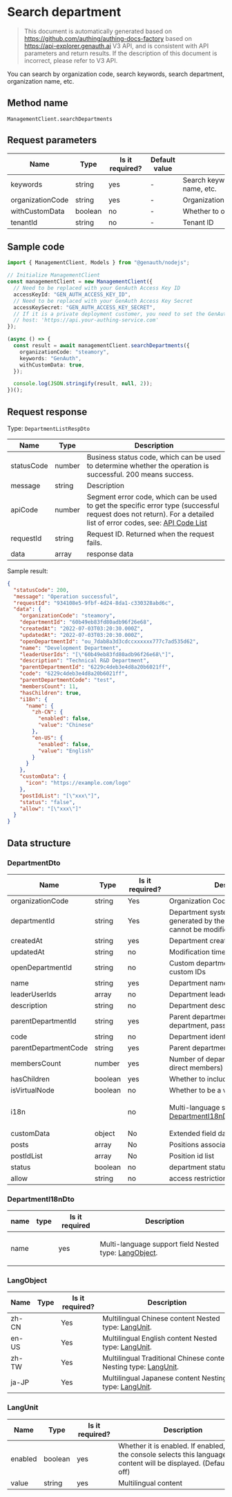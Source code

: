 # Search department

<!--
Warning ⚠️:
Do not modify this document directly,
https://github.com/Authing/authing-docs-factory
Use this project to generate
-->

<LastUpdated />

> This document is automatically generated based on https://github.com/authing/authing-docs-factory based on https://api-explorer.genauth.ai V3 API, and is consistent with API parameters and return results. If the description of this document is incorrect, please refer to V3 API.

You can search by organization code, search keywords, search department, organization name, etc.

## Method name

`ManagementClient.searchDepartments`

## Request parameters

| Name             | Type    | <div style="width:80px">Is it required?</div> | <div style="width:60px">Default value</div> | <div style="width:300px">Description</div>       | <div style="width:200px">Sample value</div> |
| ---------------- | ------- | --------------------------------------------- | ------------------------------------------- | ------------------------------------------------ | ------------------------------------------- |
| keywords         | string  | yes                                           | -                                           | Search keywords, such as organization name, etc. | `GenAuth`                                   |
| organizationCode | string  | yes                                           | -                                           | Organization code                                | `steamory`                                  |
| withCustomData   | boolean | no                                            | -                                           | Whether to obtain custom data                    | `true`                                      |
| tenantId         | string  | no                                            | -                                           | Tenant ID                                        | `623c20b2a062aaaaf41b17da`                  |

## Sample code

```ts
import { ManagementClient, Models } from "@genauth/nodejs";

// Initialize ManagementClient
const managementClient = new ManagementClient({
  // Need to be replaced with your GenAuth Access Key ID
  accessKeyId: "GEN_AUTH_ACCESS_KEY_ID",
  // Need to be replaced with your GenAuth Access Key Secret
  accessKeySecret: "GEN_AUTH_ACCESS_KEY_SECRET",
  // If it is a private deployment customer, you need to set the GenAuth service domain name
  // host: 'https://api.your-authing-service.com'
});

(async () => {
  const result = await managementClient.searchDepartments({
    organizationCode: "steamory",
    keywords: "GenAuth",
    withCustomData: true,
  });

  console.log(JSON.stringify(result, null, 2));
})();
```

## Request response

Type: `DepartmentListRespDto`

| Name       | Type   | Description                                                                                                                                                                                                                                                                                                                                |
| ---------- | ------ | ------------------------------------------------------------------------------------------------------------------------------------------------------------------------------------------------------------------------------------------------------------------------------------------------------------------------------------------ |
| statusCode | number | Business status code, which can be used to determine whether the operation is successful. 200 means success.                                                                                                                                                                                                                               |
| message    | string | Description                                                                                                                                                                                                                                                                                                                                |
| apiCode    | number | Segment error code, which can be used to get the specific error type (successful request does not return). For a detailed list of error codes, see: [API Code List](https://api-explorer.genauth.ai/?tag=group/%E5%BC%80%E5%8F%91%E5%87%86%E5%A4%87#tag/%E5%BC%80%E5%8F%91%E5%87%86%E5%A4%87/%E9%94%99%E8%AF%AF%E5%A4%84%E7%90%86/apiCode) |
| requestId  | string | Request ID. Returned when the request fails.                                                                                                                                                                                                                                                                                               |
| data       | array  | response data                                                                                                                                                                                                                                                                                                                              |

Sample result:

```json
{
  "statusCode": 200,
  "message": "Operation successful",
  "requestId": "934108e5-9fbf-4d24-8da1-c330328abd6c",
  "data": {
    "organizationCode": "steamory",
    "departmentId": "60b49eb83fd80adb96f26e68",
    "createdAt": "2022-07-03T03:20:30.000Z",
    "updatedAt": "2022-07-03T03:20:30.000Z",
    "openDepartmentId": "ou_7dab8a3d3cdccxxxxxx777c7ad535d62",
    "name": "Development Department",
    "leaderUserIds": "[\"60b49eb83fd80adb96f26e68\"]",
    "description": "Technical R&D Department",
    "parentDepartmentId": "6229c4deb3e4d8a20b6021ff",
    "code": "6229c4deb3e4d8a20b6021ff",
    "parentDepartmentCode": "test",
    "membersCount": 11,
    "hasChildren": true,
    "i18n": {
      "name": {
        "zh-CN": {
          "enabled": false,
          "value": "Chinese"
        },
        "en-US": {
          "enabled": false,
          "value": "English"
        }
      }
    },
    "customData": {
      "icon": "https://example.com/logo"
    },
    "postIdList": "[\"xxx\"]",
    "status": "false",
    "allow": "[\"xxx\"]"
  }
}
```

## Data structure

### <a id="DepartmentDto"></a> DepartmentDto

| Name                 | Type    | <div style="width:80px">Is it required?</div> | <div style="width:300px">Description</div>                                               | <div style="width:200px">Sample value</div>                                                       |
| -------------------- | ------- | --------------------------------------------- | ---------------------------------------------------------------------------------------- | ------------------------------------------------------------------------------------------------- |
| organizationCode     | string  | Yes                                           | Organization Code (organizationCode)                                                     | `steamory`                                                                                        |
| departmentId         | string  | Yes                                           | Department system ID (automatically generated by the GenAuth system, cannot be modified) | `60b49eb83fd80adb96f26e68`                                                                        |
| createdAt            | string  | yes                                           | Department creation time                                                                 | `2022-07-03T03:20:30.000Z`                                                                        |
| updatedAt            | string  | no                                            | Modification time                                                                        | `2022-07-03T03:20:30.000Z`                                                                        |
| openDepartmentId     | string  | no                                            | Custom department ID, used to store custom IDs                                           | `ou_7dab8a3d3cdccxxxxxx777c7ad535d62`                                                             |
| name                 | string  | yes                                           | Department name                                                                          | `Development Department`                                                                          |
| leaderUserIds        | array   | no                                            | Department leader ID                                                                     | `["60b49eb83fd80adb96f26e68"]`                                                                    |
| description          | string  | no                                            | Department description                                                                   | `Technical R&D Department`                                                                        |
| parentDepartmentId   | string  | yes                                           | Parent department ID, if it is a root department, pass root                              | `6229c4deb3e4d8a20b6021ff`                                                                        |
| code                 | string  | no                                            | Department identification code                                                           | `6229c4deb3e4d8a20b6021ff`                                                                        |
| parentDepartmentCode | string  | yes                                           | Parent department code                                                                   | `test`                                                                                            |
| membersCount         | number  | yes                                           | Number of department members (only direct members)                                       | `11`                                                                                              |
| hasChildren          | boolean | yes                                           | Whether to include child departments                                                     | `true`                                                                                            |
| isVirtualNode        | boolean | no                                            | Whether to be a virtual department                                                       |                                                                                                   |
| i18n                 |         | no                                            | Multi-language settings Nested type: <a href="#DepartmentI18nDto">DepartmentI18nDto</a>. | `{"name":{"zh-CN":{"enabled":false,"value":"中文"},"en-US":{"enabled":false,"value":"English"}}}` |
| customData           | object  | No                                            | Extended field data of department                                                        | `{"icon":"https://example.com/logo"}`                                                             |
| posts                | array   | No                                            | Positions associated with department                                                     |                                                                                                   |
| postIdList           | array   | No                                            | Position id list                                                                         | `["xxx"]`                                                                                         |
| status               | boolean | no                                            | department status                                                                        | `false`                                                                                           |
| allow                | string  | no                                            | access restriction                                                                       | `["xxx"]`                                                                                         |

### <a id="DepartmentI18nDto"></a> DepartmentI18nDto

| name | type | <div style="width:80px">Is it required</div> | <div style="width:300px">Description</div>                                      | <div style="width:200px">Sample value</div>                                              |
| ---- | ---- | -------------------------------------------- | ------------------------------------------------------------------------------- | ---------------------------------------------------------------------------------------- |
| name |      | yes                                          | Multi-language support field Nested type: <a href="#LangObject">LangObject</a>. | `{"zh-CN":{"enabled":false,"value":"中文"},"en-US":{"enabled":false,"value":"English"}}` |

### <a id="LangObject"></a> LangObject

| Name  | Type | <div style="width:80px">Is it required?</div> | <div style="width:300px">Description</div>                                               | <div style="width:200px">Sample value</div> |
| ----- | ---- | --------------------------------------------- | ---------------------------------------------------------------------------------------- | ------------------------------------------- |
| zh-CN |      | Yes                                           | Multilingual Chinese content Nested type: <a href="#LangUnit">LangUnit</a>.              | `{"enabled":false,"value":"中文"}`          |
| en-US |      | Yes                                           | Multilingual English content Nested type: <a href="#LangUnit">LangUnit</a>.              | `{"enabled":false,"value":"English"}`       |
| zh-TW |      | Yes                                           | Multilingual Traditional Chinese content Nesting type: <a href="#LangUnit">LangUnit</a>. | `{"enabled":false,"value":"繁體中文"}`      |
| ja-JP |      | Yes                                           | Multilingual Japanese content Nesting type: <a href="#LangUnit">LangUnit</a>.            | `{"enabled":false,"value":"日本語"}`        |

### <a id="LangUnit"></a> LangUnit

| Name    | Type    | <div style="width:80px">Is it required?</div> | <div style="width:300px">Description</div>                                                                                | <div style="width:200px">Sample value</div> |
| ------- | ------- | --------------------------------------------- | ------------------------------------------------------------------------------------------------------------------------- | ------------------------------------------- |
| enabled | boolean | yes                                           | Whether it is enabled. If enabled, and the console selects this language, the content will be displayed. (Default is off) |                                             |
| value   | string  | yes                                           | Multilingual content                                                                                                      |                                             |
